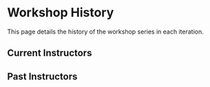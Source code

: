 # Workshop History

This page details the history of the workshop series in each iteration. 


## Current Instructors


## Past Instructors
